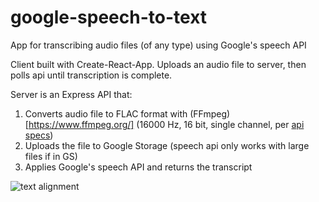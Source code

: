 # google-speech-to-text

App for transcribing audio files (of any type) using Google's speech API

Client built with Create-React-App. Uploads an audio file to server, then polls api until transcription is complete.

Server is an Express API that:
  1. Converts audio file to FLAC format with (FFmpeg)[https://www.ffmpeg.org/] (16000 Hz, 16 bit, single channel, per [api specs](https://cloud.google.com/speech/docs/best-practices))
  2. Uploads the file to Google Storage (speech api only works with large files if in GS)
  3. Applies Google's speech API and returns the transcript

![text alignment](https://github.com/JJTimmons/google-speech-to-text/blob/master/analysis/alignment.png?raw=true)
